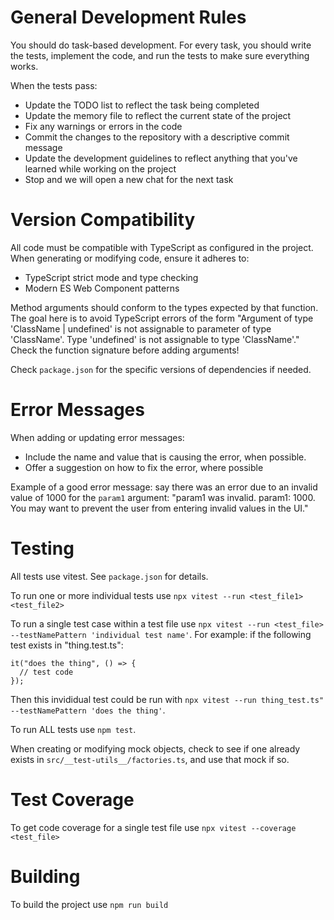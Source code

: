 # General Development Rules

You should do task-based development. For every task, you should write the tests, implement the code, and run the tests to make sure everything works.

When the tests pass:
* Update the TODO list to reflect the task being completed
* Update the memory file to reflect the current state of the project
* Fix any warnings or errors in the code
* Commit the changes to the repository with a descriptive commit message
* Update the development guidelines to reflect anything that you've learned while working on the project
* Stop and we will open a new chat for the next task

# Version Compatibility

All code must be compatible with TypeScript as configured in the project. When generating or modifying code, ensure it adheres to:
- TypeScript strict mode and type checking
- Modern ES Web Component patterns

Method arguments should conform to the types expected by that function. The goal here is to avoid TypeScript errors of the form "Argument of type 'ClassName | undefined' is not assignable to parameter of type 'ClassName'.
  Type 'undefined' is not assignable to type 'ClassName'." Check the function signature before adding arguments!

Check `package.json` for the specific versions of dependencies if needed.

# Error Messages

When adding or updating error messages:
- Include the name and value that is causing the error, when possible. 
- Offer a suggestion on how to fix the error, where possible

Example of a good error message: say there was an error due to an invalid value of 1000 for the `param1` argument: "param1 was invalid. param1: 1000. You may want to prevent the user from entering invalid values in the UI."

# Testing

All tests use vitest. See `package.json` for details.

To run one or more individual tests use `npx vitest --run <test_file1> <test_file2>`

To run a single test case within a test file use `npx vitest --run <test_file> --testNamePattern 'individual test name'`. For example: if the following test exists in "thing.test.ts":

```
it("does the thing", () => {
  // test code
});
```

Then this invididual test could be run with `npx vitest --run thing_test.ts" --testNamePattern 'does the thing'`.

To run ALL tests use `npm test`.

When creating or modifying mock objects, check to see if one already exists in `src/__test-utils__/factories.ts`, and use that mock if so.

# Test Coverage

To get code coverage for a single test file use `npx vitest --coverage <test_file>`

# Building

To build the project use `npm run build`